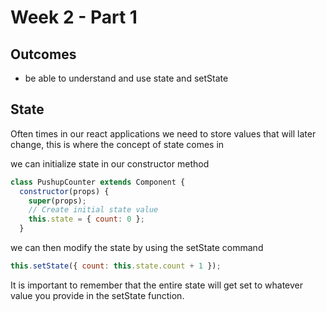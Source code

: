 <!-- @format -->

# Week 2 - Part 1

## Outcomes 
- be able to understand and use state and setState 
  
## State
Often times in our react applications we need to store values that will later change, this is where the concept of state comes in 

we can initialize state in our constructor method 
```js
class PushupCounter extends Component {
  constructor(props) {
    super(props);
    // Create initial state value
    this.state = { count: 0 };
  }
```

we can then modify the state by using the setState command

```js
this.setState({ count: this.state.count + 1 });
```

It is important to remember that the entire state will get set to whatever value you provide in the setState function. 